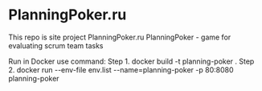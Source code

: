 # PlanningPoker.ru
This repo is site project PlanningPoker.ru
PlanningPoker - game for evaluating scrum team tasks

Run in Docker use command:
Step 1. docker build -t planning-poker .
Step 2. docker run --env-file env.list --name=planning-poker -p 80:8080 planning-poker